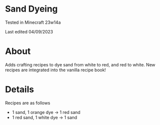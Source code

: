 # Sand Dyeing

Tested in Minecraft 23w14a

Last edited 04/09/2023

# About

Adds crafting recipes to dye sand from white to red, and red to white.  New recipes are integrated into the vanilla recipe book!

# Details

Recipes are as follows

 - 1 sand, 1 orange dye -> 1 red sand
 - 1 red sand, 1 white dye -> 1 sand
